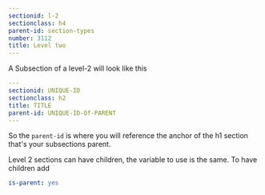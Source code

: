 ```yaml
---
sectionid: l-2
sectionclass: h4
parent-id: section-types
number: 3112
title: Level two
---
```

A Subsection of a level-2 will look like this

```yml
---
sectionid: UNIQUE-ID
sectionclass: h2
title: TITLE
parent-id: UNIQUE-ID-Of-PARENT
---
```

So the `parent-id` is where you will reference the anchor of the h1 section that's your subsections parent.

Level 2 sections can have children, the variable to use is the same. To have children add

```yml
is-parent: yes
```